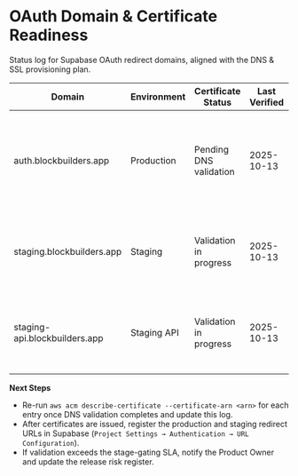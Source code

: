 # OAuth Domain & Certificate Readiness

Status log for Supabase OAuth redirect domains, aligned with the DNS & SSL provisioning plan.

| Domain | Environment | Certificate Status | Last Verified | Notes |
| --- | --- | --- | --- | --- |
| auth.blockbuilders.app | Production | Pending DNS validation | 2025-10-13 | ACM request submitted under `networking/oauth-auth-prod`; awaiting CNAME propagation before registering Supabase providers. |
| staging.blockbuilders.app | Staging | Validation in progress | 2025-10-13 | CNAME targets created; DevOps monitoring Route 53 propagation. Blocker escalated to Sprint 1 release checklist. |
| staging-api.blockbuilders.app | Staging API | Validation in progress | 2025-10-13 | Certificate tied to staging ALB; Terraform apply scheduled for Sprint 1. Track progress in Ops ticket `OPS-1124`. |

**Next Steps**
- Re-run `aws acm describe-certificate --certificate-arn <arn>` for each entry once DNS validation completes and update this log.
- After certificates are issued, register the production and staging redirect URLs in Supabase (`Project Settings → Authentication → URL Configuration`).
- If validation exceeds the stage-gating SLA, notify the Product Owner and update the release risk register.
